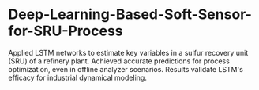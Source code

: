 # Deep-Learning-Based-Soft-Sensor-for-SRU-Process
Applied LSTM networks to estimate key variables in a sulfur recovery unit (SRU) of a refinery plant. Achieved accurate predictions for process optimization, even in offline analyzer scenarios. Results validate LSTM's efficacy for industrial dynamical modeling.
